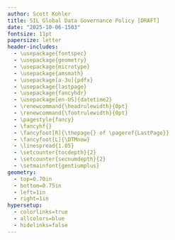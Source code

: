 ```yaml
---
author: Scott Kohler
title: SIL Global Data Governance Policy [DRAFT]
date: "2025-10-06-1503"
fontsize: 11pt
papersize: letter
header-includes:
  - \usepackage{fontspec}
  - \usepackage{geometry}
  - \usepackage{microtype}
  - \usepackage{amsmath}
  - \usepackage[a-3u]{pdfx}
  - \usepackage{lastpage}
  - \usepackage{fancyhdr}
  - \usepackage[en-US]{datetime2}
  - \renewcommand{\headrulewidth}{0pt}
  - \renewcommand{\footrulewidth}{0pt}
  - \pagestyle{fancy}
  - \fancyhf{}
  - \fancyfoot[R]{\thepage{} of \pageref{LastPage}}
  - \fancyfoot[L]{\DTMnow}
  - \linespread{1.05}
  - \setcounter{tocdepth}{2}
  - \setcounter{secnumdepth}{2}
  - \setmainfont{gentiumplus}
geometry:
  - top=0.70in
  - bottom=0.75in
  - left=1in
  - right=1in
hypersetup:
  - colorlinks=true
  - allcolors=blue
  - hidelinks=false
---
```

